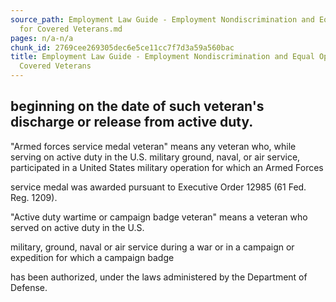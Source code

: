 ```yaml
---
source_path: Employment Law Guide - Employment Nondiscrimination and Equal Opportunity
  for Covered Veterans.md
pages: n/a-n/a
chunk_id: 2769cee269305dec6e5ce11cc7f7d3a59a560bac
title: Employment Law Guide - Employment Nondiscrimination and Equal Opportunity for
  Covered Veterans
---
```

## beginning on the date of such veteran's discharge or release from active duty.

"Armed forces service medal veteran" means any veteran who, while serving on active duty in the U.S. military ground, naval, or air service, participated in a United States military operation for which an Armed Forces

service medal was awarded pursuant to Executive Order 12985 (61 Fed. Reg. 1209).

"Active duty wartime or campaign badge veteran" means a veteran who served on active duty in the U.S.

military, ground, naval or air service during a war or in a campaign or expedition for which a campaign badge

has been authorized, under the laws administered by the Department of Defense.
